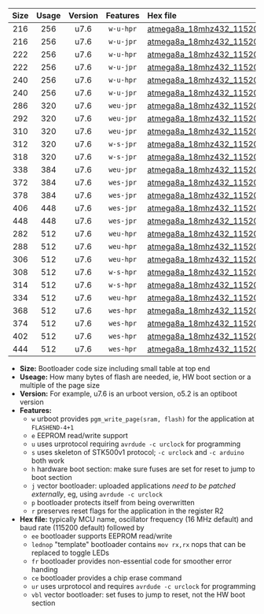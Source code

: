 |Size|Usage|Version|Features|Hex file|
|:-:|:-:|:-:|:-:|:--|
|216|256|u7.6|`w-u-hpr`|[atmega8a_18mhz432_115200bps_ur.hex](https://raw.githubusercontent.com/stefanrueger/urboot/main/atmega8a_18mhz432_115200bps_ur.hex)|
|216|256|u7.6|`w-u-jpr`|[atmega8a_18mhz432_115200bps_ur_vbl.hex](https://raw.githubusercontent.com/stefanrueger/urboot/main/atmega8a_18mhz432_115200bps_ur_vbl.hex)|
|222|256|u7.6|`w-u-hpr`|[atmega8a_18mhz432_115200bps_lednop_ur.hex](https://raw.githubusercontent.com/stefanrueger/urboot/main/atmega8a_18mhz432_115200bps_lednop_ur.hex)|
|222|256|u7.6|`w-u-jpr`|[atmega8a_18mhz432_115200bps_lednop_ur_vbl.hex](https://raw.githubusercontent.com/stefanrueger/urboot/main/atmega8a_18mhz432_115200bps_lednop_ur_vbl.hex)|
|240|256|u7.6|`w-u-hpr`|[atmega8a_18mhz432_115200bps_lednop_fr_ur.hex](https://raw.githubusercontent.com/stefanrueger/urboot/main/atmega8a_18mhz432_115200bps_lednop_fr_ur.hex)|
|240|256|u7.6|`w-u-jpr`|[atmega8a_18mhz432_115200bps_lednop_fr_ur_vbl.hex](https://raw.githubusercontent.com/stefanrueger/urboot/main/atmega8a_18mhz432_115200bps_lednop_fr_ur_vbl.hex)|
|286|320|u7.6|`weu-jpr`|[atmega8a_18mhz432_115200bps_ee_ur_vbl.hex](https://raw.githubusercontent.com/stefanrueger/urboot/main/atmega8a_18mhz432_115200bps_ee_ur_vbl.hex)|
|292|320|u7.6|`weu-jpr`|[atmega8a_18mhz432_115200bps_ee_lednop_ur_vbl.hex](https://raw.githubusercontent.com/stefanrueger/urboot/main/atmega8a_18mhz432_115200bps_ee_lednop_ur_vbl.hex)|
|310|320|u7.6|`weu-jpr`|[atmega8a_18mhz432_115200bps_ee_lednop_fr_ur_vbl.hex](https://raw.githubusercontent.com/stefanrueger/urboot/main/atmega8a_18mhz432_115200bps_ee_lednop_fr_ur_vbl.hex)|
|312|320|u7.6|`w-s-jpr`|[atmega8a_18mhz432_115200bps_vbl.hex](https://raw.githubusercontent.com/stefanrueger/urboot/main/atmega8a_18mhz432_115200bps_vbl.hex)|
|318|320|u7.6|`w-s-jpr`|[atmega8a_18mhz432_115200bps_lednop_vbl.hex](https://raw.githubusercontent.com/stefanrueger/urboot/main/atmega8a_18mhz432_115200bps_lednop_vbl.hex)|
|338|384|u7.6|`weu-jpr`|[atmega8a_18mhz432_115200bps_ee_lednop_fr_ce_ur_vbl.hex](https://raw.githubusercontent.com/stefanrueger/urboot/main/atmega8a_18mhz432_115200bps_ee_lednop_fr_ce_ur_vbl.hex)|
|372|384|u7.6|`wes-jpr`|[atmega8a_18mhz432_115200bps_ee_vbl.hex](https://raw.githubusercontent.com/stefanrueger/urboot/main/atmega8a_18mhz432_115200bps_ee_vbl.hex)|
|378|384|u7.6|`wes-jpr`|[atmega8a_18mhz432_115200bps_ee_lednop_vbl.hex](https://raw.githubusercontent.com/stefanrueger/urboot/main/atmega8a_18mhz432_115200bps_ee_lednop_vbl.hex)|
|406|448|u7.6|`wes-jpr`|[atmega8a_18mhz432_115200bps_ee_lednop_fr_vbl.hex](https://raw.githubusercontent.com/stefanrueger/urboot/main/atmega8a_18mhz432_115200bps_ee_lednop_fr_vbl.hex)|
|448|448|u7.6|`wes-jpr`|[atmega8a_18mhz432_115200bps_ee_lednop_fr_ce_vbl.hex](https://raw.githubusercontent.com/stefanrueger/urboot/main/atmega8a_18mhz432_115200bps_ee_lednop_fr_ce_vbl.hex)|
|282|512|u7.6|`weu-hpr`|[atmega8a_18mhz432_115200bps_ee_ur.hex](https://raw.githubusercontent.com/stefanrueger/urboot/main/atmega8a_18mhz432_115200bps_ee_ur.hex)|
|288|512|u7.6|`weu-hpr`|[atmega8a_18mhz432_115200bps_ee_lednop_ur.hex](https://raw.githubusercontent.com/stefanrueger/urboot/main/atmega8a_18mhz432_115200bps_ee_lednop_ur.hex)|
|306|512|u7.6|`weu-hpr`|[atmega8a_18mhz432_115200bps_ee_lednop_fr_ur.hex](https://raw.githubusercontent.com/stefanrueger/urboot/main/atmega8a_18mhz432_115200bps_ee_lednop_fr_ur.hex)|
|308|512|u7.6|`w-s-hpr`|[atmega8a_18mhz432_115200bps.hex](https://raw.githubusercontent.com/stefanrueger/urboot/main/atmega8a_18mhz432_115200bps.hex)|
|314|512|u7.6|`w-s-hpr`|[atmega8a_18mhz432_115200bps_lednop.hex](https://raw.githubusercontent.com/stefanrueger/urboot/main/atmega8a_18mhz432_115200bps_lednop.hex)|
|334|512|u7.6|`weu-hpr`|[atmega8a_18mhz432_115200bps_ee_lednop_fr_ce_ur.hex](https://raw.githubusercontent.com/stefanrueger/urboot/main/atmega8a_18mhz432_115200bps_ee_lednop_fr_ce_ur.hex)|
|368|512|u7.6|`wes-hpr`|[atmega8a_18mhz432_115200bps_ee.hex](https://raw.githubusercontent.com/stefanrueger/urboot/main/atmega8a_18mhz432_115200bps_ee.hex)|
|374|512|u7.6|`wes-hpr`|[atmega8a_18mhz432_115200bps_ee_lednop.hex](https://raw.githubusercontent.com/stefanrueger/urboot/main/atmega8a_18mhz432_115200bps_ee_lednop.hex)|
|402|512|u7.6|`wes-hpr`|[atmega8a_18mhz432_115200bps_ee_lednop_fr.hex](https://raw.githubusercontent.com/stefanrueger/urboot/main/atmega8a_18mhz432_115200bps_ee_lednop_fr.hex)|
|444|512|u7.6|`wes-hpr`|[atmega8a_18mhz432_115200bps_ee_lednop_fr_ce.hex](https://raw.githubusercontent.com/stefanrueger/urboot/main/atmega8a_18mhz432_115200bps_ee_lednop_fr_ce.hex)|

- **Size:** Bootloader code size including small table at top end
- **Useage:** How many bytes of flash are needed, ie, HW boot section or a multiple of the page size
- **Version:** For example, u7.6 is an urboot version, o5.2 is an optiboot version
- **Features:**
  + `w` urboot provides `pgm_write_page(sram, flash)` for the application at `FLASHEND-4+1`
  + `e` EEPROM read/write support
  + `u` uses urprotocol requiring `avrdude -c urclock` for programming
  + `s` uses skeleton of STK500v1 protocol; `-c urclock` and `-c arduino` both work
  + `h` hardware boot section: make sure fuses are set for reset to jump to boot section
  + `j` vector bootloader: uploaded applications *need to be patched externally*, eg, using `avrdude -c urclock`
  + `p` bootloader protects itself from being overwritten
  + `r` preserves reset flags for the application in the register R2
- **Hex file:** typically MCU name, oscillator frequency (16 MHz default) and baud rate (115200 default) followed by
  + `ee` bootloader supports EEPROM read/write
  + `lednop` "template" bootloader contains `mov rx,rx` nops that can be replaced to toggle LEDs
  + `fr` bootloader provides non-essential code for smoother error handing
  + `ce` bootloader provides a chip erase command
  + `ur` uses urprotocol and requires `avrdude -c urclock` for programming
  + `vbl` vector bootloader: set fuses to jump to reset, not the HW boot section
